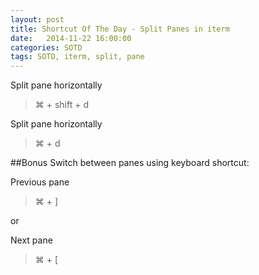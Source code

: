 ```yaml
---
layout: post
title: Shortcut Of The Day - Split Panes in iterm
date:   2014-11-22 16:00:00
categories: SOTD
tags: SOTD, iterm, split, pane
---
```


Split pane horizontally
> ⌘ + shift + d

Split pane horizontally
> ⌘ + d 


##Bonus
Switch between panes using keyboard shortcut: 

Previous pane
> ⌘ + ] 

or 

Next pane
> ⌘  + [ 


